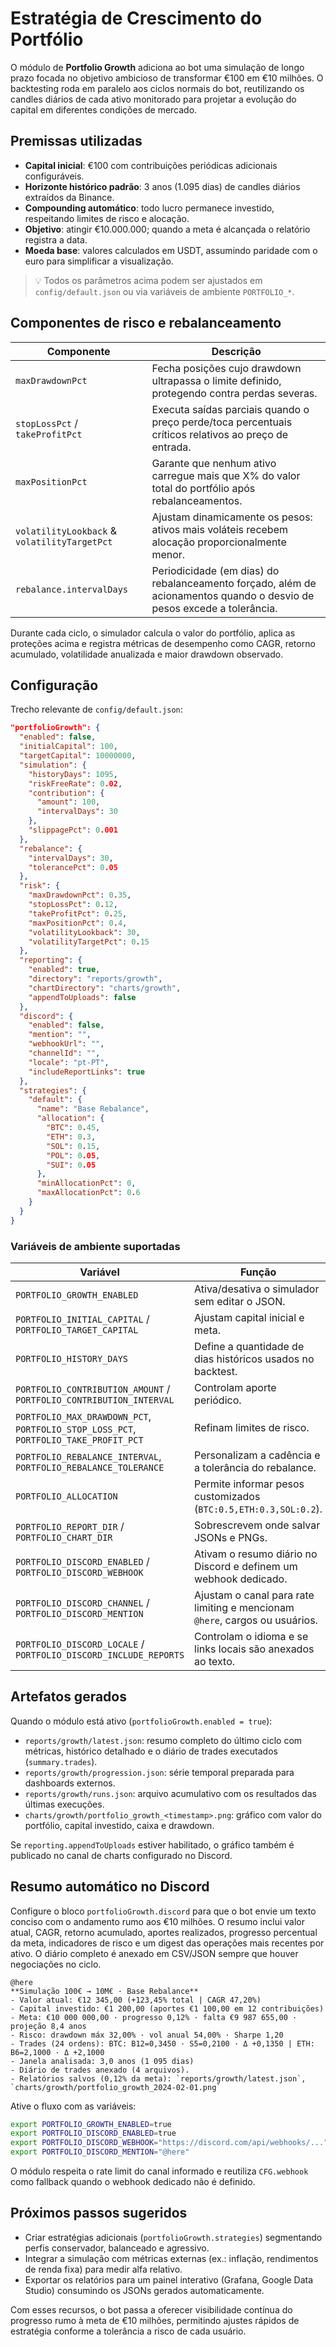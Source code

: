 # Estratégia de Crescimento do Portfólio

O módulo de **Portfolio Growth** adiciona ao bot uma simulação de longo prazo focada no objetivo ambicioso de transformar €100 em €10 milhões. O backtesting roda em paralelo aos ciclos normais do bot, reutilizando os candles diários de cada ativo monitorado para projetar a evolução do capital em diferentes condições de mercado.

## Premissas utilizadas

- **Capital inicial**: €100 com contribuições periódicas adicionais configuráveis.
- **Horizonte histórico padrão**: 3 anos (1.095 dias) de candles diários extraídos da Binance.
- **Compounding automático**: todo lucro permanece investido, respeitando limites de risco e alocação.
- **Objetivo**: atingir €10.000.000; quando a meta é alcançada o relatório registra a data.
- **Moeda base**: valores calculados em USDT, assumindo paridade com o euro para simplificar a visualização.

> 💡 Todos os parâmetros acima podem ser ajustados em `config/default.json` ou via variáveis de ambiente `PORTFOLIO_*`.

## Componentes de risco e rebalanceamento

| Componente | Descrição |
|------------|-----------|
| `maxDrawdownPct` | Fecha posições cujo drawdown ultrapassa o limite definido, protegendo contra perdas severas. |
| `stopLossPct` / `takeProfitPct` | Executa saídas parciais quando o preço perde/toca percentuais críticos relativos ao preço de entrada. |
| `maxPositionPct` | Garante que nenhum ativo carregue mais que X% do valor total do portfólio após rebalanceamentos. |
| `volatilityLookback` & `volatilityTargetPct` | Ajustam dinamicamente os pesos: ativos mais voláteis recebem alocação proporcionalmente menor. |
| `rebalance.intervalDays` | Periodicidade (em dias) do rebalanceamento forçado, além de acionamentos quando o desvio de pesos excede a tolerância. |

Durante cada ciclo, o simulador calcula o valor do portfólio, aplica as proteções acima e registra métricas de desempenho como CAGR, retorno acumulado, volatilidade anualizada e maior drawdown observado.

## Configuração

Trecho relevante de `config/default.json`:

```json
"portfolioGrowth": {
  "enabled": false,
  "initialCapital": 100,
  "targetCapital": 10000000,
  "simulation": {
    "historyDays": 1095,
    "riskFreeRate": 0.02,
    "contribution": {
      "amount": 100,
      "intervalDays": 30
    },
    "slippagePct": 0.001
  },
  "rebalance": {
    "intervalDays": 30,
    "tolerancePct": 0.05
  },
  "risk": {
    "maxDrawdownPct": 0.35,
    "stopLossPct": 0.12,
    "takeProfitPct": 0.25,
    "maxPositionPct": 0.4,
    "volatilityLookback": 30,
    "volatilityTargetPct": 0.15
  },
  "reporting": {
    "enabled": true,
    "directory": "reports/growth",
    "chartDirectory": "charts/growth",
    "appendToUploads": false
  },
  "discord": {
    "enabled": false,
    "mention": "",
    "webhookUrl": "",
    "channelId": "",
    "locale": "pt-PT",
    "includeReportLinks": true
  },
  "strategies": {
    "default": {
      "name": "Base Rebalance",
      "allocation": {
        "BTC": 0.45,
        "ETH": 0.3,
        "SOL": 0.15,
        "POL": 0.05,
        "SUI": 0.05
      },
      "minAllocationPct": 0,
      "maxAllocationPct": 0.6
    }
  }
}
```

### Variáveis de ambiente suportadas

| Variável | Função |
|----------|--------|
| `PORTFOLIO_GROWTH_ENABLED` | Ativa/desativa o simulador sem editar o JSON. |
| `PORTFOLIO_INITIAL_CAPITAL` / `PORTFOLIO_TARGET_CAPITAL` | Ajustam capital inicial e meta. |
| `PORTFOLIO_HISTORY_DAYS` | Define a quantidade de dias históricos usados no backtest. |
| `PORTFOLIO_CONTRIBUTION_AMOUNT` / `PORTFOLIO_CONTRIBUTION_INTERVAL` | Controlam aporte periódico. |
| `PORTFOLIO_MAX_DRAWDOWN_PCT`, `PORTFOLIO_STOP_LOSS_PCT`, `PORTFOLIO_TAKE_PROFIT_PCT` | Refinam limites de risco. |
| `PORTFOLIO_REBALANCE_INTERVAL`, `PORTFOLIO_REBALANCE_TOLERANCE` | Personalizam a cadência e a tolerância do rebalance. |
| `PORTFOLIO_ALLOCATION` | Permite informar pesos customizados (`BTC:0.5,ETH:0.3,SOL:0.2`). |
| `PORTFOLIO_REPORT_DIR` / `PORTFOLIO_CHART_DIR` | Sobrescrevem onde salvar JSONs e PNGs. |
| `PORTFOLIO_DISCORD_ENABLED` / `PORTFOLIO_DISCORD_WEBHOOK` | Ativam o resumo diário no Discord e definem um webhook dedicado. |
| `PORTFOLIO_DISCORD_CHANNEL` / `PORTFOLIO_DISCORD_MENTION` | Ajustam o canal para rate limiting e mencionam `@here`, cargos ou usuários. |
| `PORTFOLIO_DISCORD_LOCALE` / `PORTFOLIO_DISCORD_INCLUDE_REPORTS` | Controlam o idioma e se links locais são anexados ao texto. |

## Artefatos gerados

Quando o módulo está ativo (`portfolioGrowth.enabled = true`):

- `reports/growth/latest.json`: resumo completo do último ciclo com métricas, histórico detalhado e o diário de trades executados (`summary.trades`).
- `reports/growth/progression.json`: série temporal preparada para dashboards externos.
- `reports/growth/runs.json`: arquivo acumulativo com os resultados das últimas execuções.
- `charts/growth/portfolio_growth_<timestamp>.png`: gráfico com valor do portfólio, capital investido, caixa e drawdown.

Se `reporting.appendToUploads` estiver habilitado, o gráfico também é publicado no canal de charts configurado no Discord.

## Resumo automático no Discord

Configure o bloco `portfolioGrowth.discord` para que o bot envie um texto conciso com o andamento rumo aos €10 milhões. O resumo inclui valor atual, CAGR, retorno acumulado, aportes realizados, progresso percentual da meta, indicadores de risco e um digest das operações mais recentes por ativo. O diário completo é anexado em CSV/JSON sempre que houver negociações no ciclo.

```text
@here
**Simulação 100€ → 10M€ · Base Rebalance**
- Valor atual: €12 345,00 (+123,45% total | CAGR 47,20%)
- Capital investido: €1 200,00 (aportes €1 100,00 em 12 contribuições)
- Meta: €10 000 000,00 · progresso 0,12% · falta €9 987 655,00 · projeção 8,4 anos
- Risco: drawdown máx 32,00% · vol anual 54,00% · Sharpe 1,20
- Trades (24 ordens): BTC: B12=0,3450 · S5=0,2100 · Δ +0,1350 | ETH: B6=2,1000 · Δ +2,1000
- Janela analisada: 3,0 anos (1 095 dias)
- Diário de trades anexado (4 arquivos).
- Relatórios salvos (0,12% da meta): `reports/growth/latest.json`, `charts/growth/portfolio_growth_2024-02-01.png`
```

Ative o fluxo com as variáveis:

```bash
export PORTFOLIO_GROWTH_ENABLED=true
export PORTFOLIO_DISCORD_ENABLED=true
export PORTFOLIO_DISCORD_WEBHOOK="https://discord.com/api/webhooks/..."
export PORTFOLIO_DISCORD_MENTION="@here"
```

O módulo respeita o rate limit do canal informado e reutiliza `CFG.webhook` como fallback quando o webhook dedicado não é definido.

## Próximos passos sugeridos

- Criar estratégias adicionais (`portfolioGrowth.strategies`) segmentando perfis conservador, balanceado e agressivo.
- Integrar a simulação com métricas externas (ex.: inflação, rendimentos de renda fixa) para medir alfa relativo.
- Exportar os relatórios para um painel interativo (Grafana, Google Data Studio) consumindo os JSONs gerados automaticamente.

Com esses recursos, o bot passa a oferecer visibilidade contínua do progresso rumo à meta de €10 milhões, permitindo ajustes rápidos de estratégia conforme a tolerância a risco de cada usuário.

